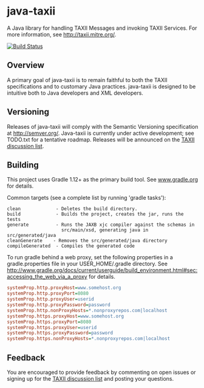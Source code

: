 # java-taxii

A Java library for handling TAXII Messages and invoking TAXII Services.
For more information, see http://taxii.mitre.org/.

[![Build Status](https://travis-ci.org/TAXIIProject/java-taxii.svg?branch=master)](https://travis-ci.org/TAXIIProject/java-taxii)

## Overview

A primary goal of java-taxii is to remain faithful to both the TAXII 
specifications and to customary Java practices. java-taxii is designed to be 
intuitive both to Java developers and XML developers.

## Versioning

Releases of java-taxii will comply with the Semantic Versioning specification
at http://semver.org/.  Java-taxii is currently under active development;
see TODO.txt for a tentative roadmap.  Releases will be announced on the
[TAXII discussion list](http://taxii.mitre.org/community/registration.html).

## Building

This project uses Gradle 1.12+ as the primary build tool.  See
www.gradle.org for details.

Common targets (see a complete list by running 'gradle tasks'):

    clean             - Deletes the build directory.
    build             - Builds the project, creates the jar, runs the tests
    generate          - Runs the JAXB xjc compiler against the schemas in 
                        src/main/xsd, generating java in src/generated/java
    cleanGenerate    - Removes the src/generated/java directory
    compileGenerated  - Compiles the generated code
    
    
To run gradle behind a web proxy, set the following properties in a
gradle.properties file in your USER_HOME/.gradle directory. See
http://www.gradle.org/docs/current/userguide/build_environment.html#sec:accessing_the_web_via_a_proxy
for details.

```INI
systemProp.http.proxyHost=www.somehost.org
systemProp.http.proxyPort=8080
systemProp.http.proxyUser=userid
systemProp.http.proxyPassword=password
systemProp.http.nonProxyHosts=*.nonproxyrepos.com|localhost
systemProp.https.proxyHost=www.somehost.org
systemProp.https.proxyPort=8080
systemProp.https.proxyUser=userid
systemProp.https.proxyPassword=password
systemProp.https.nonProxyHosts=*.nonproxyrepos.com|localhost
```


## Feedback

You are encouraged to provide feedback by commenting on open issues or 
signing up for the [TAXII discussion list](http://taxii.mitre.org/community/registration.html)
and posting your questions.
